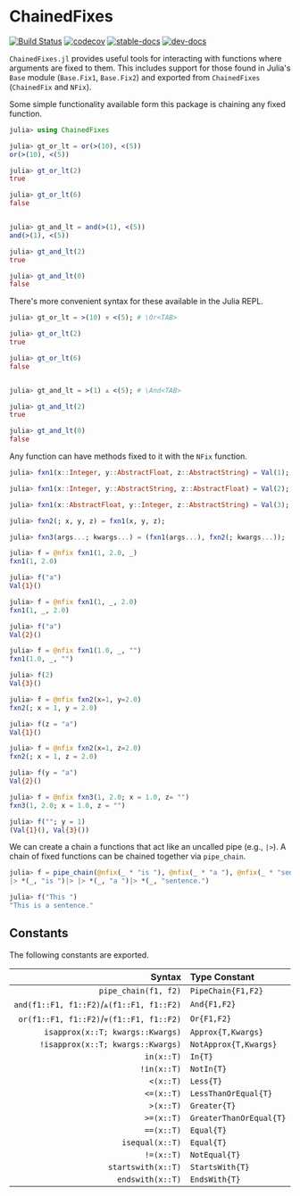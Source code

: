 # ChainedFixes

[![Build Status](https://travis-ci.com/Tokazama/ChainedFixes.jl.svg?branch=master)](https://travis-ci.com/Tokazama/ChainedFixes.jl) [![codecov](https://codecov.io/gh/Tokazama/ChainedFixes.jl/branch/master/graph/badge.svg)](https://codecov.io/gh/Tokazama/ChainedFixes.jl)
[![stable-docs](https://img.shields.io/badge/docs-stable-blue.svg)](https://Tokazama.github.io/ChainedFixes.jl/stable)
[![dev-docs](https://img.shields.io/badge/docs-dev-blue.svg)](https://Tokazama.github.io/ChainedFixes.jl/dev)

`ChainedFixes.jl` provides useful tools for interacting with functions where arguments are fixed to them.
This includes support for those found in Julia's `Base` module (`Base.Fix1`, `Base.Fix2`) and exported from `ChainedFixes` (`ChainedFix` and `NFix`).

Some simple functionality available form this package is chaining any fixed function.
```julia
julia> using ChainedFixes

julia> gt_or_lt = or(>(10), <(5))
or(>(10), <(5))

julia> gt_or_lt(2)
true

julia> gt_or_lt(6)
false


julia> gt_and_lt = and(>(1), <(5))
and(>(1), <(5))

julia> gt_and_lt(2)
true

julia> gt_and_lt(0)
false
```

There's more convenient syntax for these available in the Julia REPL.
```julia
julia> gt_or_lt = >(10) ⩔ <(5); # \Or<TAB>

julia> gt_or_lt(2)
true

julia> gt_or_lt(6)
false


julia> gt_and_lt = >(1) ⩓ <(5); # \And<TAB>

julia> gt_and_lt(2)
true

julia> gt_and_lt(0)
false
```

Any function can have methods fixed to it with the `NFix` function.
```julia
julia> fxn1(x::Integer, y::AbstractFloat, z::AbstractString) = Val(1);

julia> fxn1(x::Integer, y::AbstractString, z::AbstractFloat) = Val(2);

julia> fxn1(x::AbstractFloat, y::Integer, z::AbstractString) = Val(3);

julia> fxn2(; x, y, z) = fxn1(x, y, z);

julia> fxn3(args...; kwargs...) = (fxn1(args...), fxn2(; kwargs...));

julia> f = @nfix fxn1(1, 2.0, _)
fxn1(1, 2.0)

julia> f("a")
Val{1}()

julia> f = @nfix fxn1(1, _, 2.0)
fxn1(1, _, 2.0)

julia> f("a")
Val{2}()

julia> f = @nfix fxn1(1.0, _, "")
fxn1(1.0, _, "")

julia> f(2)
Val{3}()

julia> f = @nfix fxn2(x=1, y=2.0)
fxn2(; x = 1, y = 2.0)

julia> f(z = "a")
Val{1}()

julia> f = @nfix fxn2(x=1, z=2.0)
fxn2(; x = 1, z = 2.0)

julia> f(y = "a")
Val{2}()

julia> f = @nfix fxn3(1, 2.0; x = 1.0, z= "")
fxn3(1, 2.0; x = 1.0, z = "")

julia> f(""; y = 1)
(Val{1}(), Val{3}())

```

We can create a chain a functions that act like an uncalled pipe (e.g., `|>`).
A chain of fixed functions can be chained together via `pipe_chain`.
```julia
julia> f = pipe_chain(@nfix(_ * "is "), @nfix(_ * "a "), @nfix(_ * "sentence."))
|> *(_, "is ")|> |> *(_, "a ")|> *(_, "sentence.")

julia> f("This ")
"This is a sentence."

```

## Constants

The following constants are exported.

| Syntax                                    | Type Constant           |
|------------------------------------------:|:------------------------|
| `pipe_chain(f1, f2)`                      | `PipeChain{F1,F2}`      |
| `and(f1::F1, f1::F2)`/`⩓(f1::F1, f1::F2)` | `And{F1,F2}`            |
| `or(f1::F1, f1::F2)`/`⩔(f1::F1, f1::F2)`  | `Or{F1,F2}`             |
| `isapprox(x::T; kwargs::Kwargs)`          | `Approx{T,Kwargs}`      |
| `!isapprox(x::T; kwargs::Kwargs)`         | `NotApprox{T,Kwargs}`   |
| `in(x::T)`                                | `In{T}`                 |
| `!in(x::T)`                               | `NotIn{T}`              |
| `<(x::T)`                                 | `Less{T}`               |
| `<=(x::T)`                                | `LessThanOrEqual{T}`    |
| `>(x::T)`                                 | `Greater{T}`            |
| `>=(x::T)`                                | `GreaterThanOrEqual{T}` |
| `==(x::T)`                                | `Equal{T}`              |
| `isequal(x::T)`                           | `Equal{T}`              |
| `!=(x::T)`                                | `NotEqual{T}`           |
| `startswith(x::T)`                        | `StartsWith{T}`         |
| `endswith(x::T)`                          | `EndsWith{T}`           |


